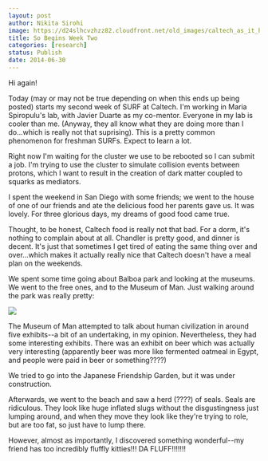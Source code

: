 ```yaml
---
layout: post
author: Nikita Sirohi
image: https://d24slhcvzhzz82.cloudfront.net/old_images/caltech_as_it_happens/6a0105349b8251970b01a511d761c6970c.jpg
title: So Begins Week Two
categories: [research]
status: Publish
date: 2014-06-30
---
```



Hi again!

Today (may or may not be true depending on when this ends up being posted) starts my second week of SURF at Caltech. I'm working in Maria Spiropulu's lab, with Javier Duarte as my co-mentor. Everyone in my lab is cooler than me. (Anyway, they all know what they are doing more than I do...which is really not that suprising). This is a pretty common phenomenon for freshman SURFs. Expect to learn a lot.

Right now I'm waiting for the cluster we use to be rebooted so I can submit a job. I'm trying to use the cluster to simulate collision events between protons, which I want to result in the creation of dark matter coupled to squarks as mediators.

I spent the weekend in San Diego with some friends; we went to the house of one of our friends and ate the delicious food her parents gave us. It was lovely. For three glorious days, my dreams of good food came true.

Thought, to be honest, Caltech food is really not that bad. For a dorm, it's nothing to complain about at all. Chandler is pretty good, and dinner is decent. It's just that sometimes I get tired of eating the same thing over and over...which makes it actually really nice that Caltech doesn't have a meal plan on the weekends.

We spent some time going about Balboa park and looking at the museums. We went to the free ones, and to the Museum of Man. Just walking around the park was really pretty:


![](https://d24slhcvzhzz82.cloudfront.net/old_images/caltech_as_it_happens/6a0105349b8251970b01a73de2c3bf970d.jpg)

The Museum of Man attempted to talk about human civilization in around five exhibits--a bit of an undertaking, in my opinion. Nevertheless, they had some interesting exhibits. There was an exhibit on beer which was actually very interesting (apparently beer was more like fermented oatmeal in Egypt, and people were paid in beer or something????)

We tried to go into the Japanese Friendship Garden, but it was under construction.

Afterwards, we went to the beach and saw a herd (????) of seals. Seals are ridiculous. They look like huge inflated slugs without the disgustingness just lumping around, and when they move they look like they're trying to role, but are too fat, so just have to lump there.

However, almost as importantly, I discovered something wonderful--my friend has too incredibly fluffly kitties!!! DA FLUFF!!!!!!!


